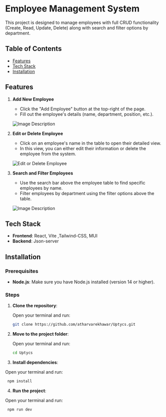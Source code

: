 # Employee Management System

This project is designed to manage employees with full CRUD functionality (Create, Read, Update, Delete) along with search and filter options by department.

## Table of Contents

- [Features](#features)
- [Tech Stack](#tech-stack)
- [Installation](#installation)

## Features

1. **Add New Employee**

   - Click the "Add Employee" button at the top-right of the page.
   - Fill out the employee's details (name, department, position, etc.).

   ![Image Description](https://drive.google.com/uc?export=view&id=1PGJMJRL-1JmrbXf7mzvcF4VarCkMW31X)

2. **Edit or Delete Employee**

   - Click on an employee's name in the table to open their detailed view.
   - In this view, you can either edit their information or delete the employee from the system.

   ![Edit or Delete Employee](https://drive.google.com/uc?export=view&id=1OgupklUiVuIdFIJbEh8JIBw2CGlONQzO)

3. **Search and Filter Employees**

   - Use the search bar above the employee table to find specific employees by name.
   - Filter employees by department using the filter options above the table.

   ![Image Description](https://drive.google.com/uc?export=view&id=1x8ak9HFQpv1TUMh7SLWJqqXJM8Q_lOUl)

## Tech Stack

- **Frontend**: React, Vite ,Tailwind-CSS, MUI
- **Backend**: Json-server

## Installation

### Prerequisites

- **Node.js**: Make sure you have Node.js installed (version 14 or higher).

### Steps

1. **Clone the repository**:

   Open your terminal and run:

   ```bash
   git clone https://github.com/atharvarekhawar/Uptycs.git
   ```

2. **Move to the project folder**:

   Open your terminal and run:

   ```bash
   cd Uptycs
   ```

3. **Install dependencies**:

Open your terminal and run:

```bash
 npm install
```

4. **Run the project**:

Open your terminal and run:

```bash
 npm run dev
```
